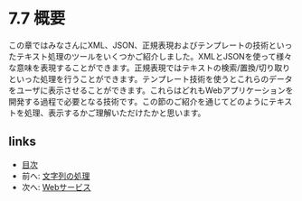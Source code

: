 # 7.7 概要
この章ではみなさんにXML、JSON、正規表現およびテンプレートの技術といったテキスト処理のツールをいくつかご紹介しました。XMLとJSONを使って様々な意味を表現することができます。正規表現ではテキストの検索/置換/切り取りといった処理を行うことができます。テンプレート技術を使うとこれらのデータをユーザに表示させることができます。これらはどれもWebアプリケーションを開発する過程で必要となる技術です。この節のご紹介を通じてどのようにテキストを処理、表示するかご理解いただけたかと思います。

## links
   * [目次](<preface.md>)
   * 前へ: [文字列の処理](<07.6.md>)
   * 次へ: [Webサービス](<08.0.md>)
